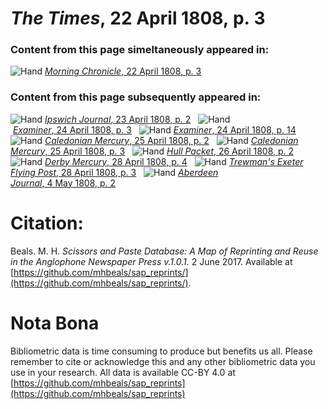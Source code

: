 # *The Times*, 22 April 1808, p. 3  
  
### Content from this page simeltaneously appeared in:  
![Hand](http://scissorsandpaste.net/wp-content/uploads/2017/06/smallhandpointer.png) [*Morning Chronicle*, 22 April 1808, p. 3](https://mhbeals.github.io/sap_html/Morning-Chronicle/Morning-Chronicle-22-April-1808-p-3)  
  
### Content from this page subsequently appeared in:  
![Hand](http://scissorsandpaste.net/wp-content/uploads/2017/06/smallhandpointer.png) [*Ipswich Journal*, 23 April 1808, p. 2](https://mhbeals.github.io/sap_html/Ipswich-Journal/Ipswich-Journal-23-April-1808-p-2)  
![Hand](http://scissorsandpaste.net/wp-content/uploads/2017/06/smallhandpointer.png) [*Examiner*, 24 April 1808, p. 3](https://mhbeals.github.io/sap_html/Examiner/Examiner-24-April-1808-p-3)  
![Hand](http://scissorsandpaste.net/wp-content/uploads/2017/06/smallhandpointer.png) [*Examiner*, 24 April 1808, p. 14](https://mhbeals.github.io/sap_html/Examiner/Examiner-24-April-1808-p-14)  
![Hand](http://scissorsandpaste.net/wp-content/uploads/2017/06/smallhandpointer.png) [*Caledonian Mercury*, 25 April 1808, p. 2](https://mhbeals.github.io/sap_html/Caledonian-Mercury/Caledonian-Mercury-25-April-1808-p-2)  
![Hand](http://scissorsandpaste.net/wp-content/uploads/2017/06/smallhandpointer.png) [*Caledonian Mercury*, 25 April 1808, p. 3](https://mhbeals.github.io/sap_html/Caledonian-Mercury/Caledonian-Mercury-25-April-1808-p-3)  
![Hand](http://scissorsandpaste.net/wp-content/uploads/2017/06/smallhandpointer.png) [*Hull Packet*, 26 April 1808, p. 2](https://mhbeals.github.io/sap_html/Hull-Packet/Hull-Packet-26-April-1808-p-2)  
![Hand](http://scissorsandpaste.net/wp-content/uploads/2017/06/smallhandpointer.png) [*Derby Mercury*, 28 April 1808, p. 4](https://mhbeals.github.io/sap_html/Derby-Mercury/Derby-Mercury-28-April-1808-p-4)  
![Hand](http://scissorsandpaste.net/wp-content/uploads/2017/06/smallhandpointer.png) [*Trewman's Exeter Flying Post*, 28 April 1808, p. 3](https://mhbeals.github.io/sap_html/Trewman's-Exeter-Flying-Post/Trewman's-Exeter-Flying-Post-28-April-1808-p-3)  
![Hand](http://scissorsandpaste.net/wp-content/uploads/2017/06/smallhandpointer.png) [*Aberdeen Journal*, 4 May 1808, p. 2](https://mhbeals.github.io/sap_html/Aberdeen-Journal/Aberdeen-Journal-4-May-1808-p-2)  


# Citation: 

Beals. M. H. *Scissors and Paste Database: A Map of Reprinting and Reuse in the Anglophone Newspaper Press v.1.0.1.* 2 June 2017. Available at [https://github.com/mhbeals/sap_reprints/](https://github.com/mhbeals/sap_reprints/). 

# Nota Bona

Bibliometric data is time consuming to produce but benefits us all. Please remember to cite or acknowledge this and any other bibliometric data you use in your research. All data is available CC-BY 4.0 at [https://github.com/mhbeals/sap_reprints](https://github.com/mhbeals/sap_reprints)